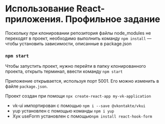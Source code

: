 # Использование React-приложения. Профильное задание

Поскольку при клонировании репозитория файлы node_modules не переходят в проект, 
необходимо выполнить команду `npm install` — чтобы установить зависимости, описанные в package.json

### `npm start`
Чтобы запустить проект, нужно перейти в папку клонированного проекта, открыть терминал, ввести команду `npm start`

Приложение открывается, используя порт 5001. Его можно изменить в файле `package.json`.

Проект создан при помощи `npx create-react-app my-vk-application`
- vk-ui импортирован с помощью `npm i --save @vkontakte/vkui`
- yup установлен с помощью команды `npm i yup`
- Хук useForm установлен с помощью`npm install react-hook-form`
